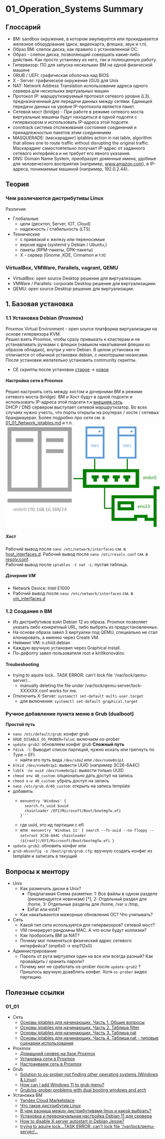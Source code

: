 # 01_Operation_Systems Summary

## Глоссарий
- ВМ: sandbox окружение, в котором эмулируется или прокидывается железное оборудование (диск, видеокарта, флешка, звук и т.п).
- Образ ВМ: слепок диска, как правило с установленной ОС.
- Образ - слепок диска, позволяющий совершать какие-либо действия. Как просто установку из него, так и полноценную работу.
- Гипервизор: ПО для запуска нескольких ВМ на одной физической машине
- GRUB / UEFI: графическая оболочка над BIOS
- X - Server: графическое окружение (GUI) для Unix
- NAT: Network Address Translation использование адреса одного сервера для нескольких виртуальных машин
- Протокол IP: маршрутизируемый протокол сетевого уровня (L3), предназначенный для передачи данных между сетями. Единицей передачи данных на уровне IP-протокола является пакет.
- Сетевой мост (bridge) - При работе в режиме сетевого моста виртуальные машины будут находиться в одной подсети с гипервизором и использовать IP-адреса этой подсети.
- conntrack система отслеживания состояния соединений и принадлежностью пакетов этим соединениям
- MASQUERADE: (маскарадинг) iptables action in nat table, algorithm that allows one to route traffic without disrupting the original traffic. Маскарадинг самостоятельно получает IP-адрес от заданного сетевого интерфейса и не требует его явного указания.
- DNS: Domain Name System, преобразует доменные имена, удобные для человеческого восприятия (например, www.amazon.com), в IP-адреса, понимаемые машиной (например, 192.0.2.44).

## Теория

### Чем различаются дистрибутивы Linux
Различия:
- Глобальные
  - цели (десктоп, Server, IOT, Cloud)
  - надежность / стабильность (LTS)
- Технические
  - с привязкой к железу или переносимые
  - версия ядра (systemd у Debian / Ubuntu,)
  - пакеты (RPM-пакеты, DPK-пакеты)
  - X - сервер (Gnome ,KDE, Cinnamon и т.п)

### VirtualBox, VMWare, Parallels, vagrant, QEMU
- VirtualBox: open source Desktop решение для виртуализации.
- VMWare / Parallels: corporate Desktop решение для виртуализациии.
- QEMU: open source Desktop решение для виртуализации.

## 1. Базовая установка

### 1.1 Установка Debian (Proxmox)
Proxmox Virtual Environment - open source платформа виртуализации на основе гипервизора KVM.  
Решил взять Proxmox, чтобы сразу привыкать к кластерам и не устанавливать ручками с флешки (навыком накатывания флешки из образов обладаю), внутри у него Debian.
В целом установка не отличается от обычной установки debian, с некоторыми нюансами. После установки желательно установить community скрипты.
- CE скрипты после установки [старое](https://github.com/tteck/Proxmox?tab=readme-ov-file) -> [новое](https://github.com/community-scripts/ProxmoxVE/blob/main/misc/post-pve-install.sh)

#### Настройка сети в Proxmox
Решил настроить сеть между хостом и дочерними ВМ в режиме сетевого моста (bridge). ВМ и Хост будут в одной подсети и использовать IP-адреса этой подсети т.н [внешняя сеть](https://interface31.ru/tech_it/2019/10/nastraivaem-set-v-proxmox-ve.html).  
DHCP / DNS сервером выступает сетевой маршрутизатор. Во всех случаях нужно учесть, что порты открыты на роутерах / хосте / сетевых брандмауерах. Более подробно про сети см. в [01_01_Network_iptables.md](01_01_Network_iptables.md) и т.п.
![PVE-network-configuration-002.png](img/PVE-network-configuration-002.png)

##### Хост
Рабочий вывод после `nano /etc/network/interfaces` см. в [host_interfaces.d](../../work_directory/01/host_interfaces.d).
Рабочий вывод после `nano /etc/resolv.conf` см. в [resolv.conf](../../work_directory/01/host_resolv.conf).  
Рабочий вывод после `iptables -t nat -L`: пустая таблица.

##### Дочерняя VM
- Network Device: Intel E1000
- Рабочий вывод после `nano /etc/network/interfaces` см. в [vm_interfaces.d](../../work_directory/01/vm_interfaces.d)

### 1.2 Создание n ВМ
- Из дистрибутивов взял Debian 12 из образа. Proxmox позволяет указать либо конкретный URL, либо выбрать из предустановленных.
- На основе образа завел 3 виртуалки под QEMU, специально не стал клонировать, а именно через Create VM.
- Нейминг VM: n.child.debian
- Каждую вручную установил через Graphical install.
- По-дефолту завел пользователя root и kirillkonovalov.

#### Troubeshooting
- trying to aquire lock...TASK ERROR: can't lock file '/var/lock/qemu-server/...
  - manually deleting the file under /var/lock/qemu-server/lock-XXXXXX.conf works for me.
- Отключить X-Server: `systemctl set-default multi-user.target`
  - для включения: `systemctl set-default graphical.target`

### Ручное добавление пункта меню в Grub (dualboot)
**Простой путь**
- `nano /etc/default/grub`: конфиг grub
- `GRUB_DISABLE_OS_PROBER=false`: включаем os-prober
- `update-grub2`: обновляем конфиг grub
**Сложный путь**
- `fdisk -l`: Выводит список партиций, нужно искать или грепнуть по Type = EFI.
  - найти его путь вида `/dev/sda2` или `/dev/nvme0n1p1`
- `blkid /dev/nvme0n1p1`: вывести UUID (например 3C26-6A4C)
- `lsblk -no uuid /dev/nvme0n1p1`: вывести только UUID
- `chmod o+w 40_custom`: опционально дать доступ на запись
- `chmod o-w 40_custom`: убрать доступ на запись
- `nano /etc/grub.d/40_custom`: открыть на запись template
- добавить:
  - ```
    menuentry 'Windows' {
      search.fs_uuid $uuid
      chainloader /EFI/Microsoft/Boot/bootmgfw.efi
    }```
  - где uuid, это ид партиции с efi
  - или ```
    menuentry 'Windows 11' {
      search --fs-uuid --no-floppy --set=root 3C26-6A4C
      chainloader (${root})/EFI/Microsoft/Boot/bootmgfw.efi
    }```
- `update-grub2`: обновить конфиг или
- `grub-mkconfig -o /boot/grub/grub.cfg`: вручную создать конфиг из template и записать в текущий

## Вопросы к ментору
- Unix
  - Как размечать диски в Unix?
    - Предлагамая Схема разметки:
      1: Все файлы в одном разделе (рекомендуется новичкам) [*],
      2: Отдельный раздел для /home,
      3: Отдельные разделы для /home, /var u /tmp,
    - ExFat или ext4?
  - Как накатываются мажорные обновления ОС? Что учитывать?
- Сеть
  - Какой тип сети используется для гипервизоров? сетевой мост?
  - VM генерирует рандомны MAC. А что если будут коллизии?
  - Как пробросить ВМ за NAT?
  - Почему мог поменяться физический адрес сетевого интерфейса? (enp6s0 -> enp112s0)
- Администрирование
  - Пароль от рута виртуалки один на все или всегда разный? Как провайдить / хранить пароли? 
  - Почему мог не сработать os-prober после  `update-grub2` ? Пришлось вручную доавблять конфиг. Хотя `os-prober` видел партицию.

## Полезные ссылки
### 01_01
- Сеть
  - [Основы iptables для начинающих. Часть 1. Общие вопросы](https://interface31.ru/tech_it/2020/02/osnovy-iptables-dlya-nachinayushhih-chast-1.html)
  - [Основы iptables для начинающих. Часть 2. Таблица filter](https://interface31.ru/tech_it/2020/09/osnovy-iptables-dlya-nachinayushhih-chast-2-tablica-filter.html)
  - [Основы iptables для начинающих. Часть 3. Таблица nat](https://interface31.ru/tech_it/2021/07/osnovy-iptables-dlya-nachinayushhih-chast-3-tablica-nat.html)
  - [Основы iptables для начинающих. Часть 4. Таблица nat - типовые сценарии использования](https://interface31.ru/tech_it/2021/08/osnovy-iptables-dlya-nachinayushhih-chast-4-tablica-nat-tipovye-scenarii-ispolzovaniya.html)
- Proxmox
  - [Домашний сервер на базе Proxmox](https://habr.com/ru/companies/banki/articles/827760/)
  - [Установка сети в Proxmox](https://help.reg.ru/support/vydelennyye-servery-i-dc/administrirovaniye-vydelennykh-serverov/ustanovka-i-nastroyka-seti-v-proxmox-ve#1)
  - [Настраиваем сеть в Proxmox](https://interface31.ru/tech_it/2019/10/nastraivaem-set-v-proxmox-ve.html)
- Grub
  - [Solution to os-prober not finding other operating systems (Windows & Linux)](https://www.umutsagir.com/solution-to-os-prober-not-finding-other-operating-systems-windows-linux/)
  - [How can I add Windows 11 to grub menu?](https://askubuntu.com/questions/1425637/how-can-i-add-windows-11-to-grub-menu)
  - [Grub/os-prober problems with dual booting windows and arch](https://bbs.archlinux.org/viewtopic.php?id=283411)
- Установка ВМ
  - [Yandex Cloud Marketplace](https://yandex.cloud/ru/marketplace?categories=os&pageSize=75)
  - [Что такое дистрибутив Linux](https://ruweb.net/articles/distributiv-linux-chto-eto)
  - [В чем разница между дистрибутивами linux и какой выбрать?](https://qna.habr.com/q/192159)
  - [Установка и первоначальная настройка Debian 11 для сервера](https://interface31.ru/tech_it/2022/08/linux-nachinayushhim-ustanovka-i-pervonachal-naya-nastroyka-debian-11-dlya-servera.html)
  - [How to disable X server autostart in Debian Jessie?](https://unix.stackexchange.com/questions/264393/how-to-disable-x-server-autostart-in-debian-jessie)
  - [trying to aquire lock...TASK ERROR: can't lock file '/var/lock/qemu-server/...](https://forum.proxmox.com/threads/trying-to-aquire-lock-task-error-cant-lock-file-var-lock-qemu-server.16235/)